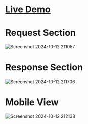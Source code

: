 # [Live Demo](https://ai-image-generator-ftn.netlify.app)
# Request Section
![Screenshot 2024-10-12 211057](https://github.com/user-attachments/assets/bc7111ad-1fd0-41ad-8975-872b53699314)
# Response Section
![Screenshot 2024-10-12 211706](https://github.com/user-attachments/assets/89158e38-ff72-4597-86d1-fc98c27f2b62)
# Mobile View
![Screenshot 2024-10-12 212138](https://github.com/user-attachments/assets/e96f9a28-0852-4ee3-86f2-2953f0910241)
